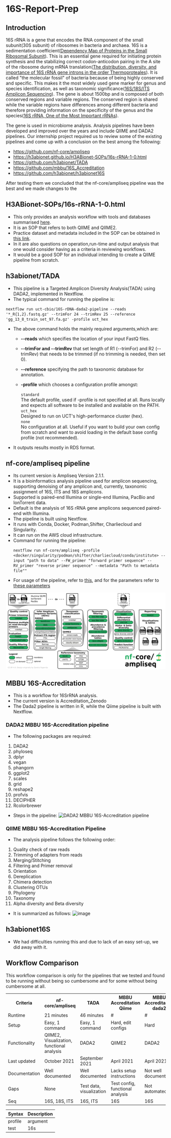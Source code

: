# 16S-Report-Prep
## Introduction
16S rRNA is a gene that encodes the RNA component of the small subunit(30S subunit) of ribosomes in bacteria and archaea. 16S is a sedimentation coefficient([Dependency Map of Proteins in the Small Ribosomal Subunit](https://journals.plos.org/ploscompbiol/article?id=10.1371/journal.pcbi.0020010)). This is an essential gene required for initiating protein synthesis and the stabilizing correct codon-anticodon pairing in the A site of the ribosome during mRNA translation([The distribution, diversity, and importance of 16S rRNA gene introns in the order Thermoproteales](https://www.ncbi.nlm.nih.gov/pmc/articles/PMC4496867/)). It is called "the molecular fossil" of bacteria because of being highly conserved and specific. This makes it the most widely used gene marker for genus and species identification, as well as taxonomic significance([16S/18S/ITS Amplicon Sequencing](https://www.cd-genomics.com/16S-18S-ITS-Amplicon-Sequencing.html)). The gene is about 1500bp and is composed of both conserved regions and variable regions. The conserved region is shared while the variable regions have differences among different bacteria and therefore providing information on the specificity of the genus and the species([16S rRNA, One of the Most Important rRNAs](https://www.cd-genomics.com/blog/16s-rrna-one-of-the-most-important-rrnas/)). 

The gene is used in microbiome analysis. Analysis pipelines have been developed and improved over the years and include QIIME and DADA2 pipelines. Our internship project required us to review some of the existing pipelines and come up with a conclusion on the best among the following:
- https://github.com/nf-core/ampliseq 
- https://h3abionet.github.io/H3ABionet-SOPs/16s-rRNA-1-0.html
- https://github.com/h3abionet/TADA
- https://github.com/mbbu/16S_Accreditation
- https://github.com/h3abionet/h3abionet16S

After testing them we concluded that the nf-core/ampliseq pipeline was the best and we made changes to the 

## H3ABionet-SOPs/16s-rRNA-1-0.html
* This only provides an analysis workflow with tools and databases summarised [here](https://github.com/h3abionet/H3ABionet-SOPs/blob/master/pages/genomics_analysis/16s-rRNA/16s-rRNA.md).
* It is an SOP that refers to both QIIME and QIIME2.
* Practice dataset and metadata included in the SOP can be obtained in [this link](http://h3data.cbio.uct.ac.za/assessments/16SrRNADiversityAnalysis/practice/).
* In it are also questions on operation,run-time and output analysis that one would consider having as a criteria in reviewing workflows.
* It would be a good SOP for an individual intending to create a QIIME pipeline from scratch.

## h3abionet/TADA
* This pipeline is a Targeted Amplicon Diversity Analysis(TADA) using DADA2, implemented in Nextflow.
* The typical command for running the pipeline is:
```
nextflow run uct-cbio/16S-rDNA-dada2-pipeline --reads '*_R{1,2}.fastq.gz' --trimFor 24 --trimRev 25 --reference 'gg_13_8_train_set_97.fa.gz' -profile uct_hex
```
* The above command holds the mainly required arguments,which are:
  - **--reads** which specifies the location of your input FastQ files.
  - **--trimFor and --trimRev** that set length of R1 (--trimFor) and R2 (--trimRev) that needs to be trimmed (if no trimming is needed, then set 0).
  - **--reference** specifying the path to taxonomic database for annotation.
  - **-profile** which chooses a configuration profile amongst:
     
    `standard`  
    The default profile, used if -profile is not specified at all. Runs locally and expects all software to be installed and available on the PATH.  
    `uct_hex`  
    Designed to run on UCT's high-performance cluster (hex).  
    `none`  
    No configuration at all. Useful if you want to build your own config from scratch and want to avoid loading in the default base config profile (not recommended).
* It outputs results mostly in RDS format.

## nf-core/ampliseq pipeline
* Its current version is Ampliseq Version 2.1.1.
* It is a bioinformatics analysis pipeline used for amplicon sequencing, supporting denoising of any amplicon and, currently, taxonomic assignment of 16S, ITS and 18S amplicons. 
* Supported is paired-end Illumina or single-end Illumina, PacBio and IonTorrent data. 
* Default is the analysis of 16S rRNA gene amplicons sequenced paired-end with Illumina.
* The pipeline is built using Nextflow.
* It runs with Conda, Docker, Podman,Shifter, Charliecloud and Singularity.
* It can run on the AWS cloud infrastructure.
* Command for running the pipeline:
  ```
  nextflow run nf-core/ampliseq -profile <docker/singularity/podman/shifter/charliecloud/conda/institute> --input "path to data" --FW_primer "forward primer sequence" --RV_primer "reverse primer sequence" --metadata "Path to metadata file""
  ```
* For usage of the pipeline, refer to [this](https://nf-co.re/ampliseq/usage), and for the parameters refer to [these parameters](https://nf-co.re/ampliseq/parameters)

![Image of how it runs and output expected](https://github.com/nf-core/ampliseq/blob/master/docs/images/ampliseq_workflow.png)


## MBBU 16S-Accreditation
* This is a workflow for 16SrRNA analysis.
* The current version is Accreditation_Zenodo
* The Dada2 pipeline is written in R, while the Qiime pipeline is built with Nextflow.

### DADA2 MBBU 16S-Accreditation pipeline

* The following packages are required:
1. DADA2
2. phyloseq
3. dplyr
4. vegan
5. phangorn
6. ggplot2
7. scales
8. grid
9. reshape2
10. profvis
11. DECIPHER
12. Rcolorbrewer

* Steps in the pipeline:
![DADA2 MBBU 16S-Accreditation pipeline](https://github.com/mbbu/Reviewing-16s-Analysis-Workflows/blob/main/MBBU-16S-Accreditation-Dada2-Pipeline-Steps%20(2).png)

### QIIME MBBU 16S-Accreditation Pipeline

* The analysis pipeline follows the following order:
1. Quality check of raw reads
2. Trimming of adapters from reads
3. Merging/Stitching
4. Filtering and Primer removal
5. Orientation
6. Dereplication
7. Chimera detection
8. Clustering OTUs
9. Phylogeny
10. Taxonomy
11. Alpha diversity and Beta diversity

* It is summarized as follows:
![image](https://user-images.githubusercontent.com/91982522/149777440-1efe7a27-8034-492e-944d-d9edaa7b35ed.png)

## h3abionet16S
* We had difficulties running this and due to lack of an easy set-up, we did away with it.

## Workflow Comparison
This workflow comparison is only for the pipelines that we tested and found to be running without being so cumbersome and for some without being cumbersome at all.

<table>
    <tr>
       <th>Criteria</th>
       <th>nf-core/ampliseq</th>
       <th>TADA</th>
       <th>MBBU Accreditation Qiime</th>
       <th>MBBU Accreditation dada2</th>
   </tr>
   <tr>
       <td>Runtime</td>
       <td>21 minutes</td>
       <td>46 minutes</td>
       <td>#</td>
       <td>#</td>
   </tr>
   <tr>
       <td>Setup</td>
       <td>Easy, 1 command</td>
       <td>Easy, 1 command</td>
       <td>Hard, edit configs</td>
       <td>Hard</td>
   </tr>
   <tr>
       <td>Functionality</td>
       <td>QIIME2, Visualization, functional analysis</td>
       <td>DADA2</td>
       <td>QIIME2</td>
       <td>DADA2</td>
   </tr>
    <tr>
       <td>Last updated</td>
       <td>October 2021</td>
       <td>September 2021</td>
       <td>April 2021</td>
       <td>April 2021</td>
   </tr>
   <tr>
       <td>Documentation</td>
       <td>Well documented</td>
       <td>Well documented</td>
       <td>Lacks setup instructions</td>
       <td>Not well documented</td>
   </tr>
    <tr>
       <td>Gaps</td>
       <td>None</td>
       <td>Test data, visualization</td>
       <td>Test config, functional analysis</td>
       <td>Not automated</td>
   </tr>
    <tr>
       <td>Seq</td>
       <td>16S, 18S, ITS</td>
       <td>16S, ITS</td>
       <td>16S</td>
       <td>16S</td>
   </tr>
    
</table>

| Syntax  | Description |
|---------|-------------|
| profile | argument    |
| test | 16s |
